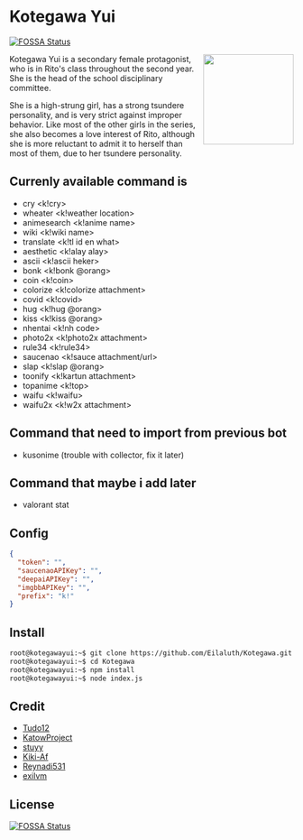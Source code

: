 # Kotegawa Yui
[![FOSSA Status](https://app.fossa.com/api/projects/git%2Bgithub.com%2FEilaluth%2FKotegawa.svg?type=shield)](https://app.fossa.com/projects/git%2Bgithub.com%2FEilaluth%2FKotegawa?ref=badge_shield)


<img src="https://raw.githubusercontent.com/Eilaluth/Eilaluth/main/img/kotegawa-rs.gif" width="160" align="right" />

Kotegawa Yui is a secondary female protagonist, who is in Rito's class throughout the second year. She is the head of the school disciplinary committee.

She is a high-strung girl, has a strong tsundere personality, and is very strict against improper behavior. Like most of the other girls in the series, she also becomes a love interest of Rito, although she is more reluctant to admit it to herself than most of them, due to her tsundere personality. 

## Currenly available command is
- cry <k!cry>
- wheater <k!weather location>
- animesearch <k!anime name>
- wiki <k!wiki name>
- translate <k!tl id en what>
- aesthetic <k!alay alay>
- ascii <k!ascii heker>
- bonk <k!bonk @orang>
- coin <k!coin>
- colorize <k!colorize attachment>
- covid <k!covid>
- hug <k!hug @orang>
- kiss <k!kiss @orang>
- nhentai <k!nh code>
- photo2x <k!photo2x attachment>
- rule34 <k!rule34>
- saucenao <k!sauce attachment/url>
- slap <k!slap @orang>
- toonify <k!kartun attachment>
- topanime <k!top>
- waifu <k!waifu>
- waifu2x <k!w2x attachment>

## Command that need to import from previous bot
- kusonime (trouble with collector, fix it later)

## Command that maybe i add later
- valorant stat

## Config
``` json
{
  "token": "",
  "saucenaoAPIKey": "",
  "deepaiAPIKey": "",
  "imgbbAPIKey": "",
  "prefix": "k!"
}

```

## Install
```bash
root@kotegawayui:~$ git clone https://github.com/Eilaluth/Kotegawa.git
root@kotegawayui:~$ cd Kotegawa
root@kotegawayui:~$ npm install
root@kotegawayui:~$ node index.js
```

## Credit
- [Tudo12](https://github.com/Tudo12/Discord.js-v12--Archive)
- [KatowProject](https://github.com/KatowProject/Kusonime-API)
- [stuyy](https://github.com/stuyy/discordjs-youtube-tutorials/tree/master/anti-spam)
- [Kiki-Af](https://github.com/kiki-af)
- [Reynadi531](https://github.com/Reynadi531/api-covid19-indonesia-v2)
- [exilvm](https://github.com/exilvm/sauceBot)


## License
[![FOSSA Status](https://app.fossa.com/api/projects/git%2Bgithub.com%2FEilaluth%2FKotegawa.svg?type=large)](https://app.fossa.com/projects/git%2Bgithub.com%2FEilaluth%2FKotegawa?ref=badge_large)